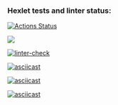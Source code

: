 ### Hexlet tests and linter status:
[![Actions Status](https://github.com/kat-git-hub/python-project-lvl1/workflows/hexlet-check/badge.svg)](https://github.com/kat-git-hub/python-project-lvl1/actions)

<a href="https://codeclimate.com/github/kat-git-hub/python-project-lvl1/maintainability"><img src="https://api.codeclimate.com/v1/badges/7493d85bfc45f83da860/maintainability" /></a>

[![linter-check](https://github.com/kat-git-hub/python-project-lvl1/actions/workflows/linter-check.yml/badge.svg?event=check_run)](https://github.com/kat-git-hub/python-project-lvl1/actions/workflows/linter-check.yml)

[![asciicast](https://asciinema.org/a/VXGj0wC7OxH6TvL46FF7WAyqH.svg)](https://asciinema.org/a/VXGj0wC7OxH6TvL46FF7WAyqH)

[![asciicast](https://asciinema.org/a/KGjohLEAWgz5qBZwOX4wHLOJ3.svg)](https://asciinema.org/a/KGjohLEAWgz5qBZwOX4wHLOJ3)

[![asciicast](https://asciinema.org/a/FSf4GabJyweX3CY8zKiJR2ejw.svg)](https://asciinema.org/a/FSf4GabJyweX3CY8zKiJR2ejw)
